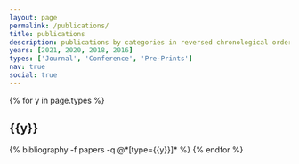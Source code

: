 ```yaml
---
layout: page
permalink: /publications/
title: publications
description: publications by categories in reversed chronological order. generated by jekyll-scholar.
years: [2021, 2020, 2018, 2016]
types: ['Journal', 'Conference', 'Pre-Prints']
nav: true
social: true
---
```


<div class="publications">

{% for y in page.types %}
  <h2 class="year">{{y}}</h2>
  {% bibliography -f papers -q @*[type={{y}}]* %}
{% endfor %}

</div>

